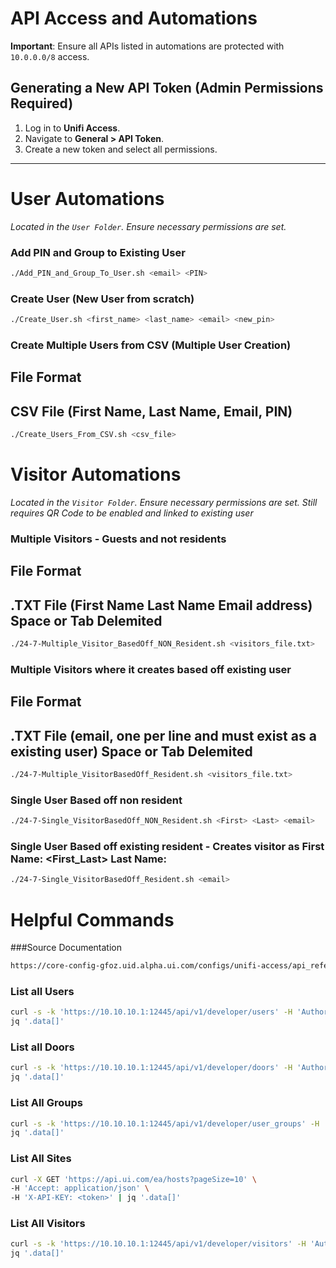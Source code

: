# API Access and Automations

**Important**: Ensure all APIs listed in automations are protected with `10.0.0.0/8` access.

## Generating a New API Token (Admin Permissions Required)

1. Log in to **Unifi Access**.
2. Navigate to **General > API Token**.
3. Create a new token and select all permissions.

---
# User Automations

*Located in the `User Folder`. Ensure necessary permissions are set.*

### Add PIN and Group to Existing User
```bash
./Add_PIN_and_Group_To_User.sh <email> <PIN>
```

###  Create User (New User from scratch)
```bash 
./Create_User.sh <first_name> <last_name> <email> <new_pin>
```
### Create Multiple Users from CSV (Multiple User Creation)
##    File Format
##       CSV File (First Name, Last Name, Email, PIN)
 ```bash 
./Create_Users_From_CSV.sh <csv_file>
```



# Visitor Automations
*Located in the `Visitor Folder`. Ensure necessary permissions are set.*
*Still requires QR Code to be enabled and linked to existing user*

### Multiple Visitors - Guests and not residents
##    File Format
##        .TXT File (First Name Last Name Email address) Space or Tab Delemited
```bash
./24-7-Multiple_Visitor_BasedOff_NON_Resident.sh <visitors_file.txt>
```
### Multiple Visitors where it creates based off existing user 
##    File Format
##        .TXT File (email, one per line and must exist as a existing user) Space or Tab Delemited
```bash
./24-7-Multiple_VisitorBasedOff_Resident.sh <visitors_file.txt>
```
### Single User Based off non resident
```bash
./24-7-Single_VisitorBasedOff_NON_Resident.sh <First> <Last> <email>
```
### Single User Based off existing resident - Creates visitor as First Name: <First_Last> Last Name: <Visitor> 
```bash
./24-7-Single_VisitorBasedOff_Resident.sh <email>
```












# Helpful Commands
###Source Documentation
```html
https://core-config-gfoz.uid.alpha.ui.com/configs/unifi-access/api_reference.pdf
```
### List all Users
```bash
curl -s -k 'https://10.10.10.1:12445/api/v1/developer/users' -H 'Authorization: Bearer <token>' | \
jq '.data[]'
```

### List all Doors
```bash
curl -s -k 'https://10.10.10.1:12445/api/v1/developer/doors' -H 'Authorization: Bearer <token>' | \
jq '.data[]'
```

### List All Groups
```bash
curl -s -k 'https://10.10.10.1:12445/api/v1/developer/user_groups' -H 'Authorization: Bearer <token>' | \
jq '.data[]'
```

### List All Sites
```bash
curl -X GET 'https://api.ui.com/ea/hosts?pageSize=10' \
-H 'Accept: application/json' \
-H 'X-API-KEY: <token>' | jq '.data[]'
```

### List All Visitors
```bash
curl -s -k 'https://10.10.10.1:12445/api/v1/developer/visitors' -H 'Authorization: Bearer <token>' | \
jq '.data[]'
```
